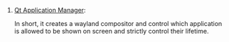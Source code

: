  1. [Qt Application Manager](https://doc.qt.io/QtApplicationManager/qtapplicationmanager-index.html):
    
    In short, it creates a wayland compositor and control which application is allowed to be shown on screen and strictly control their lifetime.
